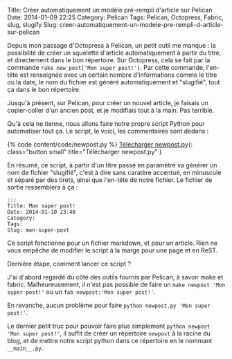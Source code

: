 Title: Créer automatiquement un modèle pré-rempli d'article sur Pelican
Date: 2014-01-09 22:25
Category: Pelican
Tags: Pelican, Octopress, Fabric, slug, slugify
Slug: creer-automatiquement-un-modele-pre-rempli-d-article-sur-pelican

Depuis mon passage d'Octopress à Pelican, un petit outil me manque : la possibilité de créer un squelette d'article automatiquement à partir du titre, et directement dans le bon répertoire. Sur Octopress, cela se fait par la commande `rake new_post['Mon super post!']`. Par cette commande, l'en-tête est renseignée avec un certain nombre d'informations comme le titre ou la date, le nom du fichier est généré automatiquement et "slugifié", tout ça dans le bon répertoire.

Jusqu'à présent, sur Pelican, pour créer un nouvel article, je faisais un copier-coller d'un ancien post, et je modifiais tout à la main. Pas terrible.

Qu'à cela ne tienne, nous allons faire notre propre script Python pour automatiser tout ça. Le script, le voici, les commentaires sont dedans :

{% code content/code/newpost.py %}
[Télécharger newpost.py]({static}/code/newpost.py){: class="button small" title="Télécharger newpost.py" }

En résumé, ce script, à partir d'un titre passé en paramètre va générer un nom de fichier "slugifié", c'est à dire sans caratère accentué, en minuscule et séparé par des tirets, ainsi que l'en-tête de notre fichier. Le fichier de sortie ressemblera à ça :

    :::
    Title: Mon super post!
    Date: 2014-01-10 23:40
    Category:
    Tags:
    Slug: mon-super-post

Ce script fonctionne pour un fichier markdown, et pour un article. Rien ne vous empêche de modifier le script à la marge pour une page et en ReST.

Dernière étape, comment lancer ce script ?

J'ai d'abord regardé du côté des outils fournis par Pelican, à savoir make et fabric. Malheureusement, il n'est pas possible de faire un `make newpost 'Mon super post!'` ou un `fab newpost:'Mon super post!'`.

En revanche, aucun problème pour faire `python newpost.py 'Mon super post!'`.

Le dernier petit truc pour pouvoir faire plus simplement `python newpost 'Mon super post!'`, il suffit de créer un répertoire `newpost` à la racine du blog, et de mettre notre script python dans ce répertoire en le nommant `__main__.py`.

